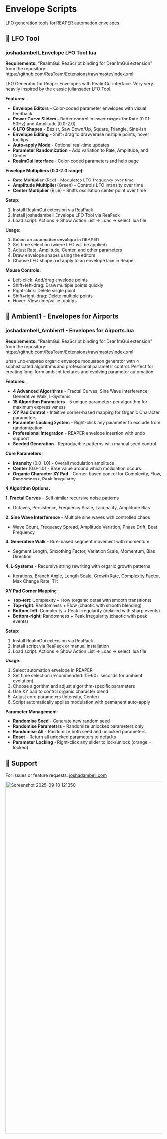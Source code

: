 # Envelope Scripts

LFO generation tools for REAPER automation envelopes.

## 🌊 LFO Tool

### joshadambell_Envelope LFO Tool.lua

**Requirements:** "ReaImGui: ReaScript binding for Dear ImGui extension" from the repository: https://github.com/ReaTeam/Extensions/raw/master/index.xml

LFO Generator for Reaper Envelopes with ReaImGui interface. Very very heavily inspired by the classic juliansader LFO Tool.

**Features:**
- **Envelope Editors** - Color-coded parameter envelopes with visual feedback
- **Power Curve Sliders** - Better control in lower ranges for Rate (0.01-50Hz) and Amplitude (0.0-2.0)
- **6 LFO Shapes** - Bézier, Saw Down/Up, Square, Triangle, Sine-ish
- **Envelope Editing** - Shift+drag to draw/erase multiple points, hover tooltips
- **Auto-apply Mode** - Optional real-time updates
- **Parameter Randomization** - Add variation to Rate, Amplitude, and Center
- **ReaImGui Interface** - Color-coded parameters and help page

**Envelope Multipliers (0.0-2.0 range):**
- **Rate Multiplier** (Red) - Modulates LFO frequency over time
- **Amplitude Multiplier** (Green) - Controls LFO intensity over time  
- **Center Multiplier** (Blue) - Shifts oscillation center point over time

**Setup:**
1. Install ReaImGui extension via ReaPack
2. Install joshadambell_Envelope LFO Tool via ReaPack
3. Load script: Actions → Show Action List → Load → select .lua file

**Usage:**
1. Select an automation envelope in REAPER
2. Set time selection (where LFO will be applied)
3. Adjust Rate, Amplitude, Center, and other parameters
4. Draw envelope shapes using the editors
5. Choose LFO shape and apply to an envelope lane in Reaper

**Mouse Controls:**
- Left-click: Add/drag envelope points
- Shift+left-drag: Draw multiple points quickly
- Right-click: Delete single point
- Shift+right-drag: Delete multiple points
- Hover: View time/value tooltips

## 🌟 Ambient1 - Envelopes for Airports

### joshadambell_Ambient1 - Envelopes for Airports.lua

**Requirements:** "ReaImGui: ReaScript binding for Dear ImGui extension" from the repository: https://github.com/ReaTeam/Extensions/raw/master/index.xml

Brian Eno-inspired organic envelope modulation generator with 4 sophisticated algorithms and professional parameter control. Perfect for creating long-form ambient textures and evolving parameter automation.

**Features:**
- **4 Advanced Algorithms** - Fractal Curves, Sine Wave Interference, Generative Walk, L-Systems
- **15 Algorithm Parameters** - 5 unique parameters per algorithm for maximum expressiveness
- **XY Pad Control** - Intuitive corner-based mapping for Organic Character parameters
- **Parameter Locking System** - Right-click any parameter to exclude from randomization
- **Professional Integration** - REAPER envelope insertion with undo support
- **Seeded Generation** - Reproducible patterns with manual seed control

**Core Parameters:**
- **Intensity** (0.0-1.0) - Overall modulation amplitude
- **Center** (0.0-1.0) - Base value around which modulation occurs
- **Organic Character XY Pad** - Corner-based control for Complexity, Flow, Randomness, Peak Irregularity

**4 Algorithm Options:**

**1. Fractal Curves** - Self-similar recursive noise patterns
- Octaves, Persistence, Frequency Scale, Lacunarity, Amplitude Bias

**2. Sine Wave Interference** - Multiple sine waves with controlled chaos
- Wave Count, Frequency Spread, Amplitude Variation, Phase Drift, Beat Frequency

**3. Generative Walk** - Rule-based segment movement with momentum
- Segment Length, Smoothing Factor, Variation Scale, Momentum, Bias Direction

**4. L-Systems** - Recursive string rewriting with organic growth patterns
- Iterations, Branch Angle, Length Scale, Growth Rate, Complexity Factor, Max Change Rate, Tilt

**XY Pad Corner Mapping:**
- **Top-left**: Complexity + Flow (organic detail with smooth transitions)
- **Top-right**: Randomness + Flow (chaotic with smooth blending)
- **Bottom-left**: Complexity + Peak Irregularity (detailed with sharp events)
- **Bottom-right**: Randomness + Peak Irregularity (chaotic with peak events)

**Setup:**
1. Install ReaImGui extension via ReaPack
2. Install script via ReaPack or manual installation
3. Load script: Actions → Show Action List → Load → select .lua file

**Usage:**
1. Select automation envelope in REAPER
2. Set time selection (recommended: 15-60+ seconds for ambient evolution)
3. Choose algorithm and adjust algorithm-specific parameters
4. Use XY pad to control organic character blend
5. Adjust core parameters (Intensity, Center)
6. Script automatically applies modulation with permanent auto-apply

**Parameter Management:**
- **Randomise Seed** - Generate new random seed
- **Randomise Parameters** - Randomize unlocked parameters only
- **Randomise All** - Randomize both seed and unlocked parameters
- **Reset** - Return all unlocked parameters to defaults
- **Parameter Locking** - Right-click any slider to lock/unlock (orange = locked)

## 💬 Support

For issues or feature requests: [joshadambell.com](https://joshadambell.com)

<img width="3295" height="1135" alt="Screenshot 2025-09-10 121350" src="https://github.com/user-attachments/assets/67a14229-5f35-4a71-a101-c22344cc1c7f" />
